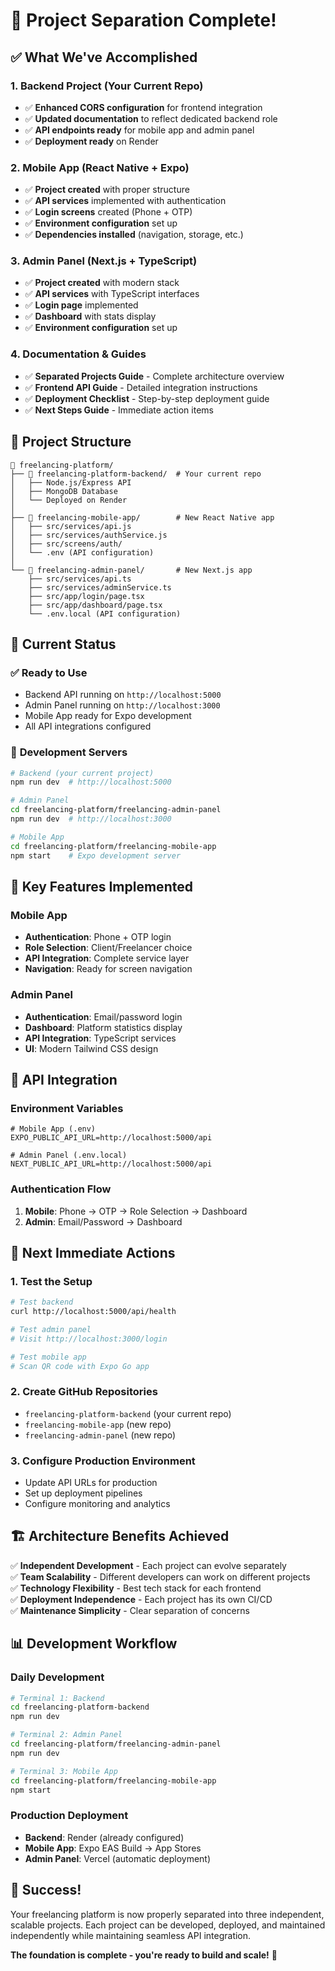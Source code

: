 # 🎉 Project Separation Complete!

## ✅ What We've Accomplished

### 1. **Backend Project** (Your Current Repo)
- ✅ **Enhanced CORS configuration** for frontend integration
- ✅ **Updated documentation** to reflect dedicated backend role
- ✅ **API endpoints ready** for mobile app and admin panel
- ✅ **Deployment ready** on Render

### 2. **Mobile App** (React Native + Expo)
- ✅ **Project created** with proper structure
- ✅ **API services** implemented with authentication
- ✅ **Login screens** created (Phone + OTP)
- ✅ **Environment configuration** set up
- ✅ **Dependencies installed** (navigation, storage, etc.)

### 3. **Admin Panel** (Next.js + TypeScript)
- ✅ **Project created** with modern stack
- ✅ **API services** with TypeScript interfaces
- ✅ **Login page** implemented
- ✅ **Dashboard** with stats display
- ✅ **Environment configuration** set up

### 4. **Documentation & Guides**
- ✅ **Separated Projects Guide** - Complete architecture overview
- ✅ **Frontend API Guide** - Detailed integration instructions
- ✅ **Deployment Checklist** - Step-by-step deployment guide
- ✅ **Next Steps Guide** - Immediate action items

## 📁 Project Structure

```
📁 freelancing-platform/
├── 📁 freelancing-platform-backend/  # Your current repo
│   ├── Node.js/Express API
│   ├── MongoDB Database
│   └── Deployed on Render
│
├── 📁 freelancing-mobile-app/        # New React Native app
│   ├── src/services/api.js
│   ├── src/services/authService.js
│   ├── src/screens/auth/
│   └── .env (API configuration)
│
└── 📁 freelancing-admin-panel/       # New Next.js app
    ├── src/services/api.ts
    ├── src/services/adminService.ts
    ├── src/app/login/page.tsx
    ├── src/app/dashboard/page.tsx
    └── .env.local (API configuration)
```

## 🚀 Current Status

### ✅ **Ready to Use**
- Backend API running on `http://localhost:5000`
- Admin Panel running on `http://localhost:3000`
- Mobile App ready for Expo development
- All API integrations configured

### 🔧 **Development Servers**
```bash
# Backend (your current project)
npm run dev  # http://localhost:5000

# Admin Panel
cd freelancing-platform/freelancing-admin-panel
npm run dev  # http://localhost:3000

# Mobile App
cd freelancing-platform/freelancing-mobile-app
npm start    # Expo development server
```

## 📱 **Key Features Implemented**

### Mobile App
- **Authentication**: Phone + OTP login
- **Role Selection**: Client/Freelancer choice
- **API Integration**: Complete service layer
- **Navigation**: Ready for screen navigation

### Admin Panel
- **Authentication**: Email/password login
- **Dashboard**: Platform statistics display
- **API Integration**: TypeScript services
- **UI**: Modern Tailwind CSS design

## 🔗 **API Integration**

### Environment Variables
```env
# Mobile App (.env)
EXPO_PUBLIC_API_URL=http://localhost:5000/api

# Admin Panel (.env.local)
NEXT_PUBLIC_API_URL=http://localhost:5000/api
```

### Authentication Flow
1. **Mobile**: Phone → OTP → Role Selection → Dashboard
2. **Admin**: Email/Password → Dashboard

## 🎯 **Next Immediate Actions**

### 1. **Test the Setup**
```bash
# Test backend
curl http://localhost:5000/api/health

# Test admin panel
# Visit http://localhost:3000/login

# Test mobile app
# Scan QR code with Expo Go app
```

### 2. **Create GitHub Repositories**
- `freelancing-platform-backend` (your current repo)
- `freelancing-mobile-app` (new repo)
- `freelancing-admin-panel` (new repo)

### 3. **Configure Production Environment**
- Update API URLs for production
- Set up deployment pipelines
- Configure monitoring and analytics

## 🏗️ **Architecture Benefits Achieved**

✅ **Independent Development** - Each project can evolve separately  
✅ **Team Scalability** - Different developers can work on different projects  
✅ **Technology Flexibility** - Best tech stack for each frontend  
✅ **Deployment Independence** - Each project has its own CI/CD  
✅ **Maintenance Simplicity** - Clear separation of concerns  

## 📊 **Development Workflow**

### Daily Development
```bash
# Terminal 1: Backend
cd freelancing-platform-backend
npm run dev

# Terminal 2: Admin Panel
cd freelancing-platform/freelancing-admin-panel
npm run dev

# Terminal 3: Mobile App
cd freelancing-platform/freelancing-mobile-app
npm start
```

### Production Deployment
- **Backend**: Render (already configured)
- **Mobile App**: Expo EAS Build → App Stores
- **Admin Panel**: Vercel (automatic deployment)

## 🎉 **Success!**

Your freelancing platform is now properly separated into three independent, scalable projects. Each project can be developed, deployed, and maintained independently while maintaining seamless API integration.

**The foundation is complete - you're ready to build and scale!** 🚀
